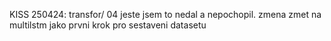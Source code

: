 KISS
250424: transfor/ 04 jeste jsem to nedal a nepochopil. zmena zmet na multilstm jako prvni krok pro sestaveni datasetu 
